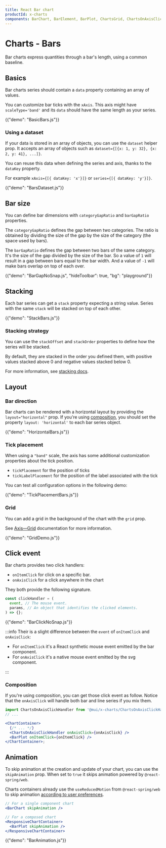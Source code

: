 ```yaml
---
title: React Bar chart
productId: x-charts
components: BarChart, BarElement, BarPlot, ChartsGrid, ChartsOnAxisClickHandler
---
```


# Charts - Bars

<p class="description">Bar charts express quantities through a bar's length, using a common baseline.</p>

## Basics

Bar charts series should contain a `data` property containing an array of values.

You can customize bar ticks with the `xAxis`.
This axis might have `scaleType='band'` and its `data` should have the same length as your series.

{{"demo": "BasicBars.js"}}

### Using a dataset

If your data is stored in an array of objects, you can use the `dataset` helper prop.
It accepts an array of objects such as `dataset={[{x: 1, y: 32}, {x: 2, y: 41}, ...]}`.

You can reuse this data when defining the series and axis, thanks to the `dataKey` property.

For example `xAxis={[{ dataKey: 'x'}]}` or `series={[{ dataKey: 'y'}]}`.

{{"demo": "BarsDataset.js"}}

## Bar size

You can define bar dimensions with `categoryGapRatio` and `barGapRatio` properties.

The `categoryGapRatio` defines the gap between two categories.
The ratio is obtained by dividing the size of the gap by the size of the category (the space used by bars).

The `barGapRatio` defines the gap between two bars of the same category.
It's the size of the gap divided by the size of the bar.
So a value of `1` will result in a gap between bars equal to the bar width.
And a value of `-1` will make bars overlap on top of each over.

{{"demo": "BarGapNoSnap.js", "hideToolbar": true, "bg": "playground"}}

## Stacking

Each bar series can get a `stack` property expecting a string value.
Series with the same `stack` will be stacked on top of each other.

{{"demo": "StackBars.js"}}

### Stacking strategy

You can use the `stackOffset` and `stackOrder` properties to define how the series will be stacked.

By default, they are stacked in the order you defined them, with positive values stacked above 0 and negative values stacked below 0.

For more information, see [stacking docs](/x/react-charts/stacking/).

## Layout

### Bar direction

Bar charts can be rendered with a horizontal layout by providing the `layout="horizontal"` prop.
If you're using [composition](/x/react-charts/composition/), you should set the property `layout: 'horizontal'` to each bar series object.

{{"demo": "HorizontalBars.js"}}

### Tick placement

When using a `"band"` scale, the axis has some additional customization properties about the tick position.

- `tickPlacement` for the position of ticks
- `tickLabelPlacement` for the position of the label associated with the tick

You can test all configuration options in the following demo:

{{"demo": "TickPlacementBars.js"}}

### Grid

You can add a grid in the background of the chart with the `grid` prop.

See [Axis—Grid](/x/react-charts/axis/#grid) documentation for more information.

{{"demo": "GridDemo.js"}}

## Click event

Bar charts provides two click handlers:

- `onItemClick` for click on a specific bar.
- `onAxisClick` for a click anywhere in the chart

They both provide the following signature.

```js
const clickHandler = (
  event, // The mouse event.
  params, // An object that identifies the clicked elements.
) => {};
```

{{"demo": "BarClickNoSnap.js"}}

:::info
Their is a slight difference between the `event` of `onItemClick` and `onAxisClick`:

- For `onItemClick` it's a React synthetic mouse event emitted by the bar component.
- For `onAxisClick` it's a native mouse event emitted by the svg component.

:::

### Composition

If you're using composition, you can get those click event as follow.
Notice that the `onAxisClick` will handle both bar and line series if you mix them.

```jsx
import ChartsOnAxisClickHandler from '@mui/x-charts/ChartsOnAxisClickHandler';
// ...

<ChartContainer>
  {/* ... */}
  <ChartsOnAxisClickHandler onAxisClick={onAxisClick} />
  <BarPlot onItemClick={onItemClick} />
</ChartContainer>;
```

## Animation

To skip animation at the creation and update of your chart, you can use the `skipAnimation` prop.
When set to `true` it skips animation powered by `@react-spring/web`.

Charts containers already use the `useReducedMotion` from `@react-spring/web` to skip animation [according to user preferences](https://react-spring.dev/docs/utilities/use-reduced-motion#why-is-it-important).

```jsx
// For a single component chart
<BarChart skipAnimation />

// For a composed chart
<ResponsiveChartContainer>
  <BarPlot skipAnimation />
</ResponsiveChartContainer>
```

{{"demo": "BarAnimation.js"}}

